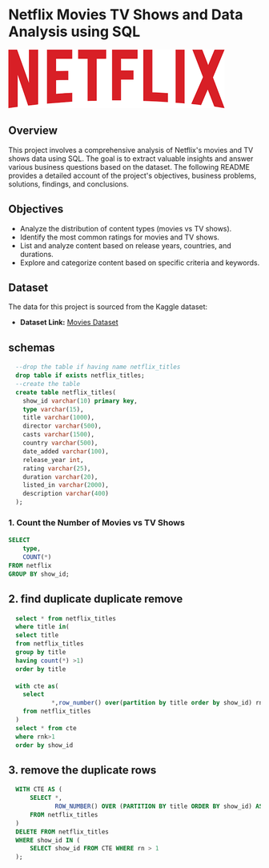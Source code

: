 # Netflix Movies TV Shows and Data Analysis using SQL

![](https://github.com/MANISH-KUMAR1902/netflix/blob/main/download.png)

## Overview
This project involves a comprehensive analysis of Netflix's movies and TV shows data using SQL. The goal is to extract valuable insights and answer various business questions based on the dataset. The following README provides a detailed account of the project's objectives, business problems, solutions, findings, and conclusions.

## Objectives

- Analyze the distribution of content types (movies vs TV shows).
- Identify the most common ratings for movies and TV shows.
- List and analyze content based on release years, countries, and durations.
- Explore and categorize content based on specific criteria and keywords.

## Dataset

The data for this project is sourced from the Kaggle dataset:

- **Dataset Link:** [Movies Dataset](https://www.kaggle.com/datasets/shivamb/netflix-shows?resource=download)

## schemas
```sql
  --drop the table if having name netflix_titles
  drop table if exists netflix_titles;
  --create the table
  create table netflix_titles(
  	show_id varchar(10) primary key,
  	type varchar(15),
  	title varchar(1000),
  	director varchar(500),
  	casts varchar(1500),
  	country varchar(500),
  	date_added varchar(100),
  	release_year int,
  	rating varchar(25),
  	duration varchar(20),
  	listed_in varchar(2000),
  	description varchar(400)
  );
  ```
### 1. Count the Number of Movies vs TV Shows

```sql
SELECT 
    type,
    COUNT(*)
FROM netflix
GROUP BY show_id;
```

## 2. find duplicate duplicate remove 
```sql
  select * from netflix_titles
  where title in(
  select title
  from netflix_titles
  group by title
  having count(*) >1)
  order by title
  
  with cte as(
  	select 
  			*,row_number() over(partition by title order by show_id) rnk
  	from netflix_titles
  )
  select * from cte 
  where rnk>1
  order by show_id
```

## 3. remove the duplicate rows 
```sql
  WITH CTE AS (
      SELECT *,
             ROW_NUMBER() OVER (PARTITION BY title ORDER BY show_id) AS rn
      FROM netflix_titles
  )
  DELETE FROM netflix_titles
  WHERE show_id IN (
      SELECT show_id FROM CTE WHERE rn > 1
  );
```
